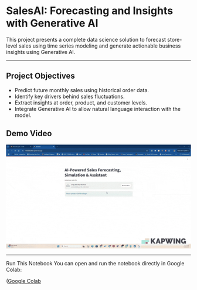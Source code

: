 # SalesAI: Forecasting and Insights with Generative AI

This project presents a complete data science solution to forecast store-level sales using time series modeling and generate actionable business insights using Generative AI. 

---

## Project Objectives

- Predict future monthly sales using historical order data.
- Identify key drivers behind sales fluctuations.
- Extract insights at order, product, and customer levels.
- Integrate Generative AI to allow natural language interaction with the model.

## Demo Video

![Demo](Demo.gif)


---

Run This Notebook
You can open and run the notebook directly in Google Colab:

([Google Colab](https://colab.research.google.com/drive/1WQy5WMI9WAxwR1dsBw03jtKbWGX74W0F?usp=sharing)

